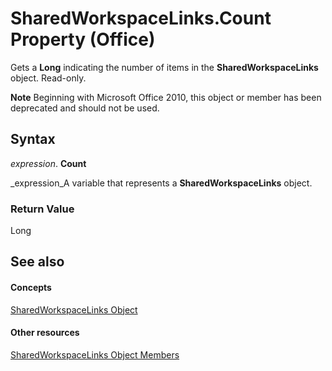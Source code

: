 
# SharedWorkspaceLinks.Count Property (Office)

Gets a  **Long** indicating the number of items in the **SharedWorkspaceLinks** object. Read-only.


 **Note**  Beginning with Microsoft Office 2010, this object or member has been deprecated and should not be used.


## Syntax

 _expression_. **Count**

 _expression_A variable that represents a  **SharedWorkspaceLinks** object.


### Return Value

Long


## See also


#### Concepts


 [SharedWorkspaceLinks Object](b226b376-9d8c-659a-9551-6341bbebed6f.md)
#### Other resources


 [SharedWorkspaceLinks Object Members](49c747c3-fcf9-9452-a391-6062666c3205.md)
